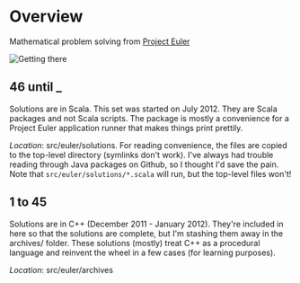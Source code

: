 # Overview
Mathematical problem solving from [Project Euler](http://projecteuler.net)

![Getting there](http://projecteuler.net/profile/3vl.png)

## 46 until _
Solutions are in Scala. This set was started on July 2012. They are Scala packages and not Scala scripts. The package is mostly a convenience for a Project Euler application runner that makes things print prettily.

*Location*: src/euler/solutions. For reading convenience, the files are copied to the top-level directory (symlinks don't work). I've always had trouble reading through Java packages on Github, so I thought I'd save the pain. Note that `src/euler/solutions/*.scala` will run, but the top-level files won't!

## 1 to 45
Solutions are in C++ (December 2011 - January 2012). They're included in here so that the solutions are complete, but I'm stashing them away in the archives/ folder. These solutions (mostly) treat C++ as a procedural language and reinvent the wheel in a few cases (for learning purposes).

*Location*: src/euler/archives